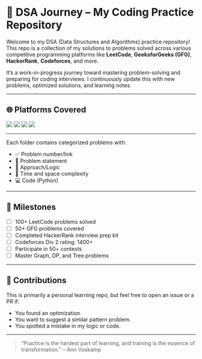 # 🧠 DSA Journey – My Coding Practice Repository

Welcome to my DSA (Data Structures and Algorithms) practice repository! This repo is a collection of my solutions to problems solved across various competitive programming platforms like **LeetCode**, **GeeksforGeeks (GFG)**, **HackerRank**, **Codeforces**, and more.

It’s a work-in-progress journey toward mastering problem-solving and preparing for coding interviews. I continuously update this with new problems, optimized solutions, and learning notes.

---

## 🌐 Platforms Covered

<p float="left">
  <a href="https://leetcode.com/u/prashantg-0/"><img src="https://img.shields.io/badge/LeetCode-FFA116?style=for-the-badge&logo=leetcode&logoColor=black" /></a>
  <a href="https://www.geeksforgeeks.org/user/mailprasu0t8/"><img src="https://img.shields.io/badge/GeeksforGeeks-0F9D58?style=for-the-badge&logo=geeksforgeeks&logoColor=white" /></a>
  <a href="https://www.hackerrank.com/profile/mail_prashantg0"><img src="https://img.shields.io/badge/HackerRank-2EC866?style=for-the-badge&logo=hackerrank&logoColor=white" /></a>
  <a href="https://codeforces.com/"><img src="https://img.shields.io/badge/Codeforces-1F8ACB?style=for-the-badge" /></a>
</p>

---  

Each folder contains categorized problems with:
- ✅ Problem number/link
- 🧠 Problem statement 
- 📝 Approach/Logic 
- 🧪 Time and space complexity
- 💻 Code (Python)

---  

## 🚀 Milestones

- [ ] 100+ LeetCode problems solved
- [ ] 50+ GFG problems covered
- [ ] Completed HackerRank interview prep kit
- [ ] Codeforces Div 2 rating: 1400+
- [ ] Participate in 50+ contests
- [ ] Master Graph, DP, and Tree problems

---  

## 🤝 Contributions

This is primarily a personal learning repo, but feel free to open an issue or a PR if:
- You found an optimization.
- You want to suggest a similar pattern problem.
- You spotted a mistake in my logic or code.

---  

> “Practice is the hardest part of learning, and training is the essence of transformation.” – Ann Voskamp
